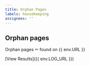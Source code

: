 ```yaml
---
title: Orphan Pages
labels: housekeeping
assignees: ''
---
```


## Orphan pages

Orphan pages :coffin: found on {{ env.URL }}


[View Results]({{ env.LOG_URL }})